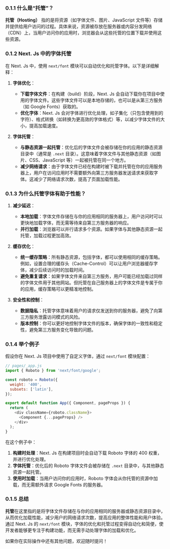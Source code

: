 
### 0.1.1 什么是“托管”？

**托管（Hosting）** 指的是将资源（如字体文件、图片、JavaScript 文件等）存储并提供给用户访问的过程。具体来说，资源被存放在服务器或内容分发网络（CDN）上，当用户访问你的应用时，浏览器会从这些托管的位置下载并使用这些资源。

### 0.1.2 Next. Js 中的字体托管

在 Next. Js 中，使用 `next/font` 模块可以自动优化和托管字体。以下是详细解释：

1. **字体优化**：
   - **下载字体文件**：在构建（build）阶段，Next. Js 会自动下载你在项目中使用的字体文件。这些字体文件可以是本地存储的，也可以是从第三方服务（如 Google Fonts）获取的。
   - **优化字体**：Next. Js 会对字体进行优化处理，如子集化（只包含使用到的字符）、格式转换（如转换为更高效的字体格式）等，以减少字体文件的大小，提高加载速度。

2. **字体托管**：
   - **与静态资源一起托管**：优化后的字体文件会被存储在你的应用的静态资源目录中（通常是 `.next` 目录）。这意味着字体文件与其他静态资源（如图片、CSS、JavaScript 等）一起被托管在同一个地方。
   - **减少网络请求**：由于字体文件已经在构建时被下载并托管在你的应用服务器上，用户在访问应用时不需要额外向第三方服务器发送请求来获取字体。这减少了网络请求次数，提高了页面加载性能。

### 0.1.3 为什么托管字体有助于性能？

1. **减少延迟**：
   - **本地加载**：字体文件存储在与你的应用相同的服务器上，用户访问时可以更快地加载字体，而无需等待来自第三方服务器的响应。
   - **并行加载**：浏览器可以并行请求多个资源。如果字体与其他静态资源一起托管，加载过程更加高效。

2. **缓存优化**：
   - **统一缓存策略**：所有静态资源，包括字体，都可以使用相同的缓存策略。例如，设置合理的缓存头（Cache-Control）可以让用户浏览器缓存字体，减少后续访问时的加载时间。
   - **避免重复请求**：如果字体文件来自第三方服务，用户可能已经加载过同样的字体文件用于其他网站。但托管在自己服务器上的字体文件是专属于你的应用，缓存策略可以更精准地控制。

3. **安全性和控制**：
   - **数据隐私**：托管字体意味着用户的请求仅发送到你的服务器，避免了向第三方服务泄露访问模式的风险。
   - **版本控制**：你可以更好地控制字体文件的版本，确保字体的一致性和稳定性，避免第三方服务变化导致的问题。

### 0.1.4 举个例子

假设你在 Next. Js 项目中使用了自定义字体，通过 `next/font` 模块配置：

```javascript
// pages/_app.js
import { Roboto } from 'next/font/google';

const roboto = Roboto({
  weight: '400',
  subsets: ['latin'],
});

export default function App({ Component, pageProps }) {
  return (
    <div className={roboto.className}>
      <Component {...pageProps} />
    </div>
  );
}
```

在这个例子中：

1. **构建时处理**：Next. Js 在构建项目时会自动下载 Roboto 字体的 400 权重，并进行优化处理。
2. **字体托管**：优化后的 Roboto 字体文件会被存储在 `.next` 目录中，与其他静态资源一起托管。
3. **使用时加载**：当用户访问你的应用时，Roboto 字体会从你托管的资源中加载，而无需额外请求 Google Fonts 的服务器。

### 0.1.5 总结

**托管**在这里指的是将字体文件存储在与你的应用相同的服务器或静态资源目录中，从而优化加载性能，减少用户的网络请求次数，提高应用的整体性能和用户体验。通过 Next. Js 的 `next/font` 模块，字体的优化和托管过程变得自动化和简便，使开发者能够更专注于构建功能，而无需手动处理字体的加载和优化。

如果你在实际操作中还有其他问题，欢迎随时提问！